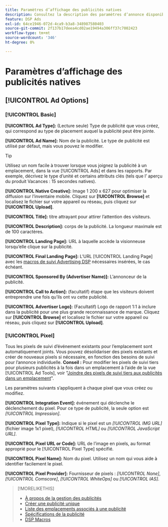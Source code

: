 ```yaml
---
title: Paramètres d’affichage des publicités natives
description: Consultez la description des paramètres d’annonce disponibles pour les annonces d’affichage natives.
feature: DSP Ads
exl-id: 64ce1946-072d-4ca9-b3a8-348987580403
source-git-commit: 2f137b17deea4cd02ae19494a306ff37c7002423
workflow-type: tm+mt
source-wordcount: '346'
ht-degree: 0%

---
```


# Paramètres d’affichage des publicités natives

## [!UICONTROL Ad Options]

### [!UICONTROL Basic]

**[!UICONTROL Ad Type]:** (Lecture seule) Type de publicité que vous créez, qui correspond au type de placement auquel la publicité peut être jointe.

**[!UICONTROL Ad Name]:** Nom de la publicité. Le type de publicité est utilisé par défaut, mais vous pouvez le modifier.

>[!TIP]
>
> Utilisez un nom facile à trouver lorsque vous joignez la publicité à un emplacement, dans la vue [!UICONTROL Ads] et dans les rapports. Par exemple, décrivez le type d’unité et certains attributs clés (tels que l’ aperçu du produit Vacances : 15 secondes natives).

**[!UICONTROL Native Creative]:** Image 1 200 x 627 pour optimiser la diffusion sur l’inventaire mobile. Cliquez sur **[!UICONTROL Browse]** et localisez le fichier sur votre appareil ou réseau, puis cliquez sur **[!UICONTROL Upload]**.

**[!UICONTROL Title]:** titre attrayant pour attirer l’attention des visiteurs.

**[!UICONTROL Description]:** corps de la publicité. La longueur maximale est de 100 caractères.

**[!UICONTROL Landing Page]:** URL à laquelle accède la visionneuse lorsqu’elle clique sur la publicité.

**[!UICONTROL Final Landing Page]:** L’URL [!UICONTROL Landing Page] avec les [macros de suivi Advertising DSP](/help/dsp/campaign-management/macros.md) nécessaires insérées, le cas échéant.

**[!UICONTROL Sponsored By (Advertiser Name)]:** L’annonceur de la publicité.

**[!UICONTROL Call to Action]:** (facultatif) étape que les visiteurs doivent entreprendre une fois qu’ils ont vu cette publicité.

**[!UICONTROL Advertiser Logo]:** (Facultatif) Logo de rapport 1:1 à inclure dans la publicité pour une plus grande reconnaissance de marque. Cliquez sur **[!UICONTROL Browse]** et localisez le fichier sur votre appareil ou réseau, puis cliquez sur **[!UICONTROL Upload]**.

### [!UICONTROL Pixel]

Tous les pixels de suivi d’événement existants pour l’emplacement sont automatiquement joints. Vous pouvez désolidariser des pixels existants et créer de nouveaux pixels si nécessaire, en fonction des besoins de suivi pour l’annonce individuelle. **Conseil :** Pour modifier les pixels de suivi tiers pour plusieurs publicités à la fois dans un emplacement à l’aide de la vue [!UICONTROL Ad Tools], voir &quot;[Joindre des pixels de suivi tiers aux publicités dans un emplacement](/help/dsp/campaign-management/ads/ad-attach-to-placement.md#attach-pixels-ads)&quot;.

Les paramètres suivants s’appliquent à chaque pixel que vous créez ou modifiez.

**[!UICONTROL Integration Event]:** événement qui déclenche le déclenchement du pixel. Pour ce type de publicité, la seule option est *[!UICONTROL Impression]*.

**[!UICONTROL Pixel Type]:** Indique si le pixel est un *[!UICONTROL IMG URL]* (fichier image 1x1 pixel), *[!UICONTROL HTML]* ou *[!UICONTROL JavaScript URL]*.

**[!UICONTROL Pixel URL or Code]:** URL de l’image en pixels, au format approprié pour le [!UICONTROL Pixel Type] spécifié.

**[!UICONTROL Pixel Name]:** Nom du pixel. Utilisez un nom qui vous aide à identifier facilement le pixel.

**[!UICONTROL Pixel Provider]:** Fournisseur de pixels : *[!UICONTROL None]*, *[!UICONTROL Comscore]*, *[!UICONTROL WhiteOps]* ou *[!UICONTROL IAS]*.

>[!MORELIKETHIS]
>
>* [À propos de la gestion des publicités](ad-about.md)
>* [Créer une publicité unique](ad-create.md)
>* [Liste des emplacements associés à une publicité](/help/dsp/campaign-management/ads/ad-list-placements.md)
>* [Spécifications de la publicité](ad-specs.md)
>* [DSP Macros](/help/dsp/campaign-management/macros.md)
